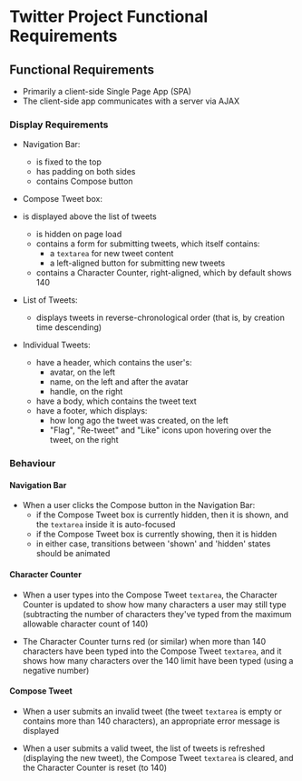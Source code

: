 #  Twitter Project Functional Requirements


## Functional Requirements
* Primarily a client-side Single Page App (SPA)
* The client-side app communicates with a server via AJAX


### Display Requirements

*  Navigation Bar:

   *  is fixed to the top
   *  has padding on both sides
   *  contains Compose button

*  Compose Tweet box:

*   is displayed above the list of tweets
    *   is hidden on page load
    *   contains a form for submitting tweets, which itself contains:
        *   a `textarea` for new tweet content
        *   a left-aligned button for submitting new tweets
    *   contains a Character Counter, right-aligned, which by default shows 140

*   List of Tweets:

    *   displays tweets in reverse-chronological order (that is, by creation time descending)
    
*   Individual Tweets:
    
    *   have a header, which contains the user's:
        *   avatar, on the left
        *   name, on the left and after the avatar
        *   handle, on the right
    *   have a body, which contains the tweet text
    *   have a footer, which displays:
        *   how long ago the tweet was created, on the left
        *   "Flag", "Re-tweet" and "Like" icons upon hovering over the tweet, on the right
        
### Behaviour

#### Navigation Bar

*   When a user clicks the Compose button in the Navigation Bar:
    *   if the Compose Tweet box is currently hidden, then it is shown, and the `textarea` inside it is auto-focused
    *   if the Compose Tweet box is currently showing, then it is hidden
    *   in either case, transitions between 'shown' and 'hidden' states should be animated
    
#### Character Counter
*   When a user types into the Compose Tweet `textarea`, the Character Counter is updated to show how many characters
a user may still type (subtracting the number of characters they've typed from the maximum allowable character count of 140)

*   The Character Counter turns red (or similar) when more than 140 characters have been typed into the Compose Tweet 
`textarea`, and it shows how many characters over the 140 limit have been typed (using a negative number)

#### Compose Tweet

*   When a user submits an invalid tweet (the tweet `textarea` is empty or contains more than 140 characters), 
an appropriate error message is displayed

*   When a user submits a valid tweet, the list of tweets is refreshed (displaying the new tweet), the Compose Tweet 
`textarea` is cleared, and the Character Counter is reset (to 140)
